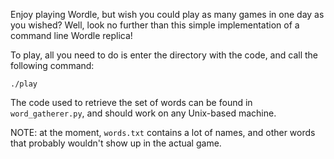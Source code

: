 Enjoy playing Wordle, but wish you could play as many games in one day as you wished? Well, look no further than this simple implementation of a command line Wordle replica! 

To play, all you need to do is enter the directory with the code, and call the following command:
```
./play
```

The code used to retrieve the set of words can be found in `word_gatherer.py`, and should work on any Unix-based machine.


NOTE: at the moment, `words.txt` contains a lot of names, and other words that probably wouldn't show up in the actual game.
